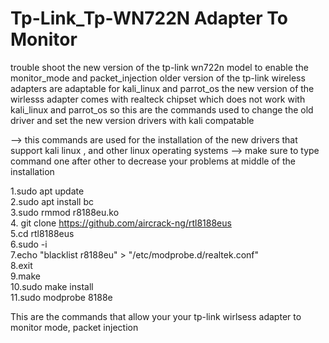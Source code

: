 # Tp-Link_Tp-WN722N Adapter To Monitor
trouble shoot the new version of the tp-link wn722n model to enable the monitor_mode and packet_injection
older version of the tp-link wireless adapters are adaptable for kali_linux and parrot_os
the new version of the wirlesss adapter comes with realteck chipset which does not work with kali_linux and parrot_os 
so this are the commands used to change the old driver and set the new version drivers with kali compatable

--> this commands are used for the installation of the new drivers that support kali linux , and other linux operating systems 
--> make sure to type command one after other to decrease your problems at middle of the installation

1.sudo apt update<br>
2.sudo apt install bc<br>
3.sudo rmmod r8188eu.ko<br>
4. git clone https://github.com/aircrack-ng/rtl8188eus<br>
5.cd rtl8188eus<br>
6.sudo -i<br>
7.echo "blacklist r8188eu" > "/etc/modprobe.d/realtek.conf"<br>
8.exit<br>
9.make<br>
10.sudo make install<br>
11.sudo modprobe 8188e<br>

This are the commands that allow your your tp-link wirlsess adapter to monitor mode, packet injection 
